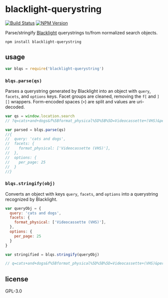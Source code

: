 blacklight-querystring
======================

[![Build Status](https://travis-ci.org/LafayetteCollegeLibraries/blacklight-querystring.svg?branch=master)](https://travis-ci.org/LafayetteCollegeLibraries/blacklight-querystring) [![NPM Version](https://img.shields.io/npm/v/blacklight-querystring.svg)](https://npmjs.com/package/blacklight-querystring)

Parse/stringify [Blacklight][1] querystrings to/from normalized search objects. 

```
npm install blacklight-querystring
```

usage
-----

```javascript
var blqs = require('blacklight-querystring')
```

### `blqs.parse(qs)`

Parses a querystring generated by Blacklight into an object with `query`,
`facets`, and `options` keys. Facet groups are cleaned, removing the `f[`
and `][]` wrappers. Form-encoded spaces (`+`) are split and values are 
uri-decoded.

```javascript
var qs = window.location.search
// ?q=cats+and+dogs&f%5Bformat_physical%5D%5B%5D=Videocassette+(VHS)&per_page=25

var parsed = blqs.parse(qs)
//{
//  query: 'cats and dogs',
//  facets: {
//    format_physical: ['Videocassette (VHS)'],
//  },
//  options: {
//    per_page: 25
//  }
//}
```

### `blqs.stringify(obj)`

Converts an object with keys `query`, `facets`, and `options` into a querystring
recognized by Blacklight.

```javascript
var queryObj = {
  query: 'cats and dogs',
  facets: {
    format_physical: ['Videocassette (VHS)'],
  },
  options: {
    per_page: 25
  }
}

var stringified = blqs.stringify(queryObj)

// q=cats+and+dogs&f%5Bformat_physical%5D%5B%5D=Videocassette+(VHS)&per_page=25
```

license
-------
GPL-3.0

[1]: http://www.projectblacklight.org
